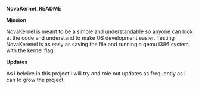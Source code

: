 **NovaKernel_README**


**Mission**

NovaKernel is meant to be a simple and understandable so anyone can look at the code and understand to make OS development easier.
Testing NovaKerenel is as easy as saving the file and running a qemu i386 system with the kernel flag.

**Updates**

As i beleive in this project I will try and role out updates as frequently as I can to grow the project.
